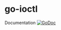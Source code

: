 go-ioctl
========

Documentation [![GoDoc](https://godoc.org/github.com/vtolstov/go-ioctl?status.svg)](http://godoc.org/github.com/vtolstov/go-ioctl)
